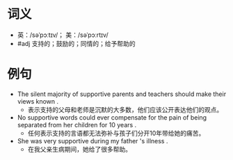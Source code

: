 # 词义
- 英：/səˈpɔːtɪv/； 美：/səˈpɔːrtɪv/
- #adj 支持的；鼓励的；同情的；给予帮助的
# 例句
- The silent majority of supportive parents and teachers should make their views known .
	- 表示支持的父母和老师是沉默的大多数，他们应该公开表达他们的观点。
- No supportive words could ever compensate for the pain of being separated from her children for 10 years .
	- 任何表示支持的言语都无法弥补与孩子们分开10年带给她的痛苦。
- She was very supportive during my father 's illness .
	- 在我父亲生病期间，她给了很多帮助。
